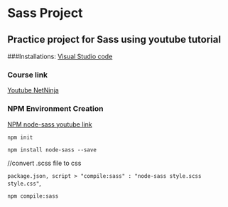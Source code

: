 # Sass Project

## Practice project for Sass using youtube tutorial


###Installations:
[Visual Studio code](https://code.visualstudio.com/download)

### Course link
[Youtube NetNinja](https://www.youtube.com/watch?v=wLfyzlGqDP4&list=PL4cUxeGkcC9iEwigam3gTjU_7IA3W2WZA&index=3)

### NPM Environment Creation
[NPM node-sass youtube link](https://www.youtube.com/watch?v=IiekEtKbhxk)

`npm init`

`npm install node-sass --save `

//convert .scss file to css

`package.json, script > "compile:sass" : "node-sass style.scss style.css"`, 

`npm compile:sass`


